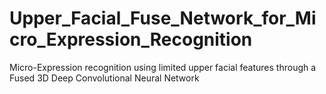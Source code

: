 # Upper_Facial_Fuse_Network_for_Micro_Expression_Recognition
 Micro-Expression recognition using limited upper facial features through a Fused 3D Deep Convolutional Neural Network
